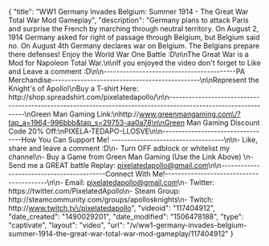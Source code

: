{
    "title": "WW1 Germany Invades Belgium: Summer 1914 - The Great War Total War Mod Gameplay",
    "description": "Germany plans to attack Paris and surprise the French by marching through neutral territory.  On August 2, 1914 Germany asked for right of passage through Belgium, but Belgium said no.  On August 4th Germany declares war on Belgium.  The Belgians prepare there defenses!  Enjoy the World War One Battle :D\n\nThe Great War is a Mod for Napoleon Total War.\n\nIf you enjoyed the video don't forget to Like and Leave a comment :D\n\n-----------------------------------------PA Merchandise----------------------------------------------\n\nRepresent the Knight's of Apollo!\nBuy a T-shirt Here: http:\/\/shop.spreadshirt.com\/pixelatedapollo\/\n\n---------------------------------------------------------------------------------------------------------------\nGreen Man Gaming Link:\nhttp:\/\/www.greenmangaming.com\/?tap_a=1964-996bbb&tap_s=29753-aa0a78\n\nGreen Man Gaming Discount Code 20% Off:\nPIXELA-TEDAPO-LLOSVE\n\n----------------------------------How You Can Support Me! -----------------------------------\n\n- Like, share and leave a comment :D\n- Turn OFF adblock or whitelist my channel\n- Buy a Game from Green Man Gaming (Use the Link Above) \n- Send me a GREAT battle Replay: pixelatedapollo@gmail.com\n\n------------------------------------------Connect With Me!-----------------------------------------\n\n- Email: pixelatedapollo@gmail.com\n- Twitter: https:\/\/twitter.com\/PixelatedApollo\n- Steam Group:  http:\/\/steamcommunity.com\/groups\/apollosknights\n- Twitch: http:\/\/www.twitch.tv\/pixelatedapollo",
    "videoid": "117404912",
    "date_created": "1490029201",
    "date_modified": "1506478188",
    "type": "captivate",
    "layout": "video",
    "url": "\/v\/ww1-germany-invades-belgium-summer-1914-the-great-war-total-war-mod-gameplay\/117404912"
}